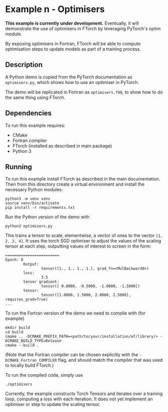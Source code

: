 # Example n - Optimisers

**This example is currently under development.** Eventually, it will demonstrate
the use of optimisers in FTorch by leveraging PyTorch's optim module.

By exposing optimisers in Fortran, FTorch will be able to compute optimisation
steps to update models as part of a training process.

## Description

A Python demo is copied from the PyTorch documentation as `optimisers.py`, which
shows how to use an optimiser in PyTorch.

The demo will be replicated in Fortran as `optimisers.f90`, to show how to do the
same thing using FTorch.

## Dependencies

To run this example requires:

- CMake
- Fortran compiler
- FTorch (installed as described in main package)
- Python 3

## Running

To run this example install FTorch as described in the main documentation.
Then from this directory create a virtual environment and install the necessary
Python modules:
```
python3 -m venv venv
source venv/bin/activate
pip install -r requirements.txt
```

Run the Python version of the demo with
```
python3 optimisers.py
```
This trains a tensor to scale, elementwise, a vector of ones to the vector `[1, 2, 3, 4]`.
It uses the torch SGD optimiser to adjust the values of the scaling tensor at each step,
outputting values of interest to screen in the form:
```console
========================
Epoch: 0
        Output:
                tensor([1., 1., 1., 1.], grad_fn=<MulBackward0>)
        loss:
                3.5
        tensor gradient:
                tensor([ 0.0000, -0.5000, -1.0000, -1.5000])
        tensor:
                tensor([1.0000, 1.5000, 2.0000, 2.5000], requires_grad=True)
...
```

To run the Fortran version of the demo we need to compile with (for example)
```
mkdir build
cd build
cmake .. -DCMAKE_PREFIX_PATH=<path/to/your/installation/of/library/> -DCMAKE_BUILD_TYPE=Release
cmake --build .
```

(Note that the Fortran compiler can be chosen explicitly with the `-DCMAKE_Fortran_COMPILER` flag,
and should match the compiler that was used to locally build FTorch.)

To run the compiled code, simply use
```
./optimisers
```
Currently, the example constructs Torch Tensors and iterates over a training loop,
computing a loss with each iteration.
It does not yet implement an optimiser or step to update the scaling tensor.
